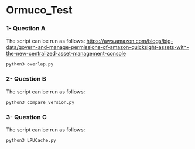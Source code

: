 # Ormuco_Test
### 1- Question A
 The script can be run as follows:
https://aws.amazon.com/blogs/big-data/govern-and-manage-permissions-of-amazon-quicksight-assets-with-the-new-centralized-asset-management-console  

 
```
python3 overlap.py

```

### 2- Question B
 The script can be run as follows:
  

 
```
python3 compare_version.py

```

### 3- Question C
 The script can be run as follows:
  

 
```
python3 LRUCache.py

```
